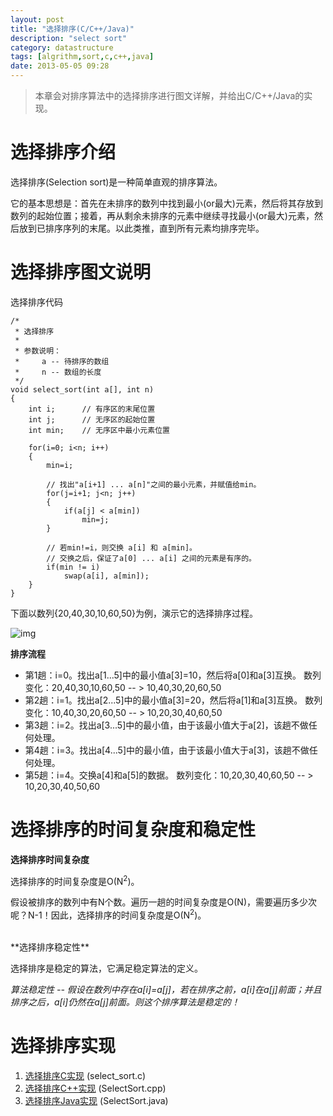 ```yaml
---
layout: post
title: "选择排序(C/C++/Java)"
description: "select sort"
category: datastructure
tags: [algrithm,sort,c,c++,java]
date: 2013-05-05 09:28
---
```




> 本章会对排序算法中的选择排序进行图文详解，并给出C/C++/Java的实现。



# 选择排序介绍

选择排序(Selection sort)是一种简单直观的排序算法。

它的基本思想是：首先在未排序的数列中找到最小(or最大)元素，然后将其存放到数列的起始位置；接着，再从剩余未排序的元素中继续寻找最小(or最大)元素，然后放到已排序序列的末尾。以此类推，直到所有元素均排序完毕。



# 选择排序图文说明

选择排序代码

    /*
     * 选择排序
     *
     * 参数说明：
     *     a -- 待排序的数组
     *     n -- 数组的长度
     */
    void select_sort(int a[], int n)
    {
        int i;		// 有序区的末尾位置
        int j;		// 无序区的起始位置
        int min;	// 无序区中最小元素位置

        for(i=0; i<n; i++)
        {
            min=i;

            // 找出"a[i+1] ... a[n]"之间的最小元素，并赋值给min。
            for(j=i+1; j<n; j++)
            {
                if(a[j] < a[min])
                    min=j;
            }

            // 若min!=i，则交换 a[i] 和 a[min]。
            // 交换之后，保证了a[0] ... a[i] 之间的元素是有序的。
            if(min != i)
                swap(a[i], a[min]);
        }
    }


下面以数列{20,40,30,10,60,50}为例，演示它的选择排序过程。

![img](/media/pic/datastruct_algrithm/algrithm/select_01.jpg)


**排序流程**

+ 第1趟：i=0。找出a[1...5]中的最小值a[3]=10，然后将a[0]和a[3]互换。 数列变化：20,40,30,10,60,50  -- >  10,40,30,20,60,50
+ 第2趟：i=1。找出a[2...5]中的最小值a[3]=20，然后将a[1]和a[3]互换。 数列变化：10,40,30,20,60,50  -- >  10,20,30,40,60,50
+ 第3趟：i=2。找出a[3...5]中的最小值，由于该最小值大于a[2]，该趟不做任何处理。 
+ 第4趟：i=3。找出a[4...5]中的最小值，由于该最小值大于a[3]，该趟不做任何处理。 
+ 第5趟：i=4。交换a[4]和a[5]的数据。 数列变化：10,20,30,40,60,50  -- >  10,20,30,40,50,60




# 选择排序的时间复杂度和稳定性

**选择排序时间复杂度**

选择排序的时间复杂度是O(N<sup>2</sup>)。

假设被排序的数列中有N个数。遍历一趟的时间复杂度是O(N)，需要遍历多少次呢？N-1！因此，选择排序的时间复杂度是O(N<sup>2</sup>)。

<br/>
**选择排序稳定性**

选择排序是稳定的算法，它满足稳定算法的定义。

*算法稳定性 -- 假设在数列中存在a[i]=a[j]，若在排序之前，a[i]在a[j]前面；并且排序之后，a[i]仍然在a[j]前面。则这个排序算法是稳定的！*



# 选择排序实现

1. [选择排序C实现][link_selectsort_c] (select_sort.c)
2. [选择排序C++实现][link_selectsort_cplus] (SelectSort.cpp)
3. [选择排序Java实现][link_selectsort_java] (SelectSort.java)


[link_selectsort_c]: https://github.com/wangkuiwu/datastructs_and_algorithm/blob/master/source/algrightm/sort/selection_sort/c/select_sort.c
[link_selectsort_cplus]: https://github.com/wangkuiwu/datastructs_and_algorithm/blob/master/source/algrightm/sort/selection_sort/cplus/SelectSort.cpp
[link_selectsort_java]: https://github.com/wangkuiwu/datastructs_and_algorithm/blob/master/source/algrightm/sort/selection_sort/java/SelectSort.java
